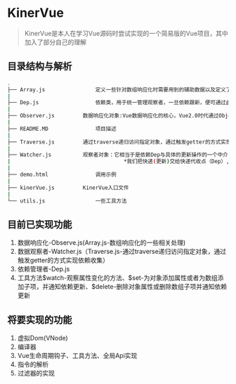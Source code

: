 # KinerVue

> KinerVue是本人在学习Vue源码时尝试实现的一个简易版的Vue项目，其中加入了部分自己的理解

## 目录结构与解析

```bash
.
├── Array.js				定义一些针对数组响应化时需要用到的辅助数据以及定义了
|
├── Dep.js					依赖类，用于统一管理观察者，一旦依赖跟新，便可通过此类的notify方法通知其订阅的所有
|
├── Observer.js			数据响应化对象:Vue数据响应化的核心，Vue2.0时代通过Object.defineProperty方式进行数据	|									  响应化，而Vue3.0时代则采用Proxy和Reflect方式实现,无论采用哪种方式，但其实现原理都是一样 |								    的，都是通过数据劫持的方式实现响应化
|
├── README.MD				项目描述
|
├── Traverse.js			通过traverse递归访问指定对象，通过触发getter的方式实现依赖收集
|
├── Watcher.js			观察者对象：它相当于是依赖Dep与具体的更新操作的一个中介，也可以理解为他是一个物流中转站，              |									  依赖就像是快递，具体更新操作就是快递的目的地，具体流程是这样的：
|									 *我们把快递(更新)交给快递代收点（Dep）,当快递代收点（Dep）接收到快递之后，会有人来收集快 |									 递送到快递中转站(watcher),然后再由快递中转账再统一派发到不同的地址。
|
├── demo.html				调用示例
|
├── kinerVue.js			KinerVue入口文件
|
└── utils.js				一些工具方法
```



## 目前已实现功能

1. 数据响应化-Observe.js(Array.js-数组响应化的一些相关处理)
2. 数据观察者-Watcher.js（Traverse.js-通过traverse递归访问指定对象，通过触发getter的方式实现依赖收集）
3. 依赖管理者-Dep.js
4. 工具方法\$watch-观察属性变化的方法、​\$set-为对象添加属性或者为数组添加子项，并通知依赖更新、$delete-删除对象属性或删除数组子项并通知依赖更新

## 将要实现的功能

1. 虚拟Dom(VNode)
2. 编译器
3. Vue生命周期钩子、工具方法、全局Api实现
4. 指令的解析
5. 过滤器的实现


